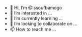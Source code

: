 - 👋 Hi, I’m @Issoufbamogo
- 👀 I’m interested in ...
- 🌱 I’m currently learning ...
- 💞️ I’m looking to collaborate on ...
- 📫 How to reach me ...

<!---
Issoufbamogo/Issoufbamogo is a ✨ special ✨ repository because its `README.md` (this file) appears on your GitHub profile.
You can click the Preview link to take a look at your changes.
--->
